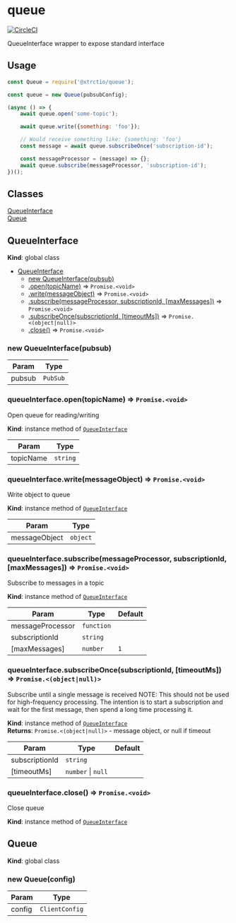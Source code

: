 # queue

[![CircleCI](https://circleci.com/gh/xtrctio/queue.svg?style=svg)](https://circleci.com/gh/xtrctio/queue)

QueueInterface wrapper to expose standard interface

## Usage
```javascript
const Queue = require('@xtrctio/queue');

const queue = new Queue(pubsubConfig);

(async () => {
    await queue.open('some-topic');

    await queue.write({something: 'foo'});

    // Would receive something like: {something: 'foo'}
    const message = await queue.subscribeOnce('subscription-id');

    const messageProcessor = (message) => {};
    await queue.subscribe(messageProcessor, 'subscription-id');
})();
```

## Classes

<dl>
<dt><a href="#QueueInterface">QueueInterface</a></dt>
<dd></dd>
<dt><a href="#Queue">Queue</a></dt>
<dd></dd>
</dl>

<a name="QueueInterface"></a>

## QueueInterface
**Kind**: global class  

* [QueueInterface](#QueueInterface)
    * [new QueueInterface(pubsub)](#new_QueueInterface_new)
    * [.open(topicName)](#QueueInterface+open) ⇒ <code>Promise.&lt;void&gt;</code>
    * [.write(messageObject)](#QueueInterface+write) ⇒ <code>Promise.&lt;void&gt;</code>
    * [.subscribe(messageProcessor, subscriptionId, [maxMessages])](#QueueInterface+subscribe) ⇒ <code>Promise.&lt;void&gt;</code>
    * [.subscribeOnce(subscriptionId, [timeoutMs])](#QueueInterface+subscribeOnce) ⇒ <code>Promise.&lt;(object\|null)&gt;</code>
    * [.close()](#QueueInterface+close) ⇒ <code>Promise.&lt;void&gt;</code>

<a name="new_QueueInterface_new"></a>

### new QueueInterface(pubsub)

| Param | Type |
| --- | --- |
| pubsub | <code>PubSub</code> | 

<a name="QueueInterface+open"></a>

### queueInterface.open(topicName) ⇒ <code>Promise.&lt;void&gt;</code>
Open queue for reading/writing

**Kind**: instance method of [<code>QueueInterface</code>](#QueueInterface)  

| Param | Type |
| --- | --- |
| topicName | <code>string</code> | 

<a name="QueueInterface+write"></a>

### queueInterface.write(messageObject) ⇒ <code>Promise.&lt;void&gt;</code>
Write object to queue

**Kind**: instance method of [<code>QueueInterface</code>](#QueueInterface)  

| Param | Type |
| --- | --- |
| messageObject | <code>object</code> | 

<a name="QueueInterface+subscribe"></a>

### queueInterface.subscribe(messageProcessor, subscriptionId, [maxMessages]) ⇒ <code>Promise.&lt;void&gt;</code>
Subscribe to messages in a topic

**Kind**: instance method of [<code>QueueInterface</code>](#QueueInterface)  

| Param | Type | Default |
| --- | --- | --- |
| messageProcessor | <code>function</code> |  | 
| subscriptionId | <code>string</code> |  | 
| [maxMessages] | <code>number</code> | <code>1</code> | 

<a name="QueueInterface+subscribeOnce"></a>

### queueInterface.subscribeOnce(subscriptionId, [timeoutMs]) ⇒ <code>Promise.&lt;(object\|null)&gt;</code>
Subscribe until a single message is received
NOTE: This should not be used for high-frequency processing.
The intention is to start a subscription and wait for the first message, then spend a long time processing it.

**Kind**: instance method of [<code>QueueInterface</code>](#QueueInterface)  
**Returns**: <code>Promise.&lt;(object\|null)&gt;</code> - message object, or null if timeout  

| Param | Type | Default |
| --- | --- | --- |
| subscriptionId | <code>string</code> |  | 
| [timeoutMs] | <code>number</code> \| <code>null</code> | <code></code> | 

<a name="QueueInterface+close"></a>

### queueInterface.close() ⇒ <code>Promise.&lt;void&gt;</code>
Close queue

**Kind**: instance method of [<code>QueueInterface</code>](#QueueInterface)  
<a name="Queue"></a>

## Queue
**Kind**: global class  
<a name="new_Queue_new"></a>

### new Queue(config)

| Param | Type |
| --- | --- |
| config | <code>ClientConfig</code> | 

